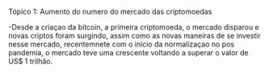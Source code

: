 Tópico 1: Aumento do numero do mercado das criptomoedas

-Desde a criaçao da bitcoin, a primeira criptomoeda, o mercado disparou e novas criptos foram surgindo, assim como as novas maneiras de se investir nesse mercado, recentemnete com o inicio da normalizaçao no pos pandemia, o mercado teve uma crescente voltando a superar o valor de US$ 1 trilhão.
